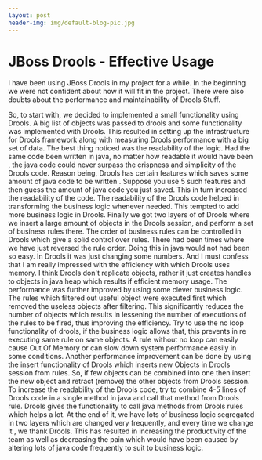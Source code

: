 ```yaml
---
layout: post
header-img: img/default-blog-pic.jpg
---
```


# JBoss Drools - Effective Usage

I have been using JBoss Drools in my project for a while. In the beginning we were not confident about how it will fit in the project. There were also doubts about the performance and maintainability of Drools Stuff.

So, to start with, we decided to implemented a small functionality using Drools. A big list of objects was passed to drools and some functionality was implemented with Drools. This resulted in setting up the infrastructure for Drools framework along with measuring Drools performance with a big set of data. The best thing noticed was the readability of the logic. Had the same code been written in java, no matter how readable it would have been , the java code could never surpass the crispness and simplicity of the Drools code. Reason being, Drools has certain features which saves some amount of java code to be written . Suppose you use 5 such features and then guess the amount of java code you just saved. This in turn increased the readability of the code. The readability of the Drools code helped in transforming the business logic whenever needed. This tempted to add more business logic in Drools. Finally we got two layers of of Drools where we insert a large amount of objects in the Drools session, and perform a set of business rules there. The order of business rules can be controlled in Drools which give a solid control over rules. There had been times where we have just reversed the rule order. Doing this in java would not had been so easy. In Drools it was just changing some numbers. And I must confess that I am really impressed with the efficiency with which Drools uses memory. I think Drools don't replicate objects, rather it just creates handles to objects in java heap which results if efficient memory usage. The performance was further improved by using some clever business logic. The rules which filtered out useful object were executed first which removed the useless objects after filtering. This significantly reduces the number of objects which results in lessening the number of executions of the rules to be fired, thus improving the efficiency. Try to use the no loop functionality of drools, if the business logic allows that, this prevents in re executing same rule on same objects. A rule without no loop can easily cause Out Of Memory or can slow down system performance easily in some conditions. Another performance improvement can be done by using the insert functionality of Drools which inserts new Objects in Drools session from rules. So, if few objects can be combined into one then insert the new object and retract (remove) the other objects from Drools session. To increase the readability of the Drools code, try to combine 4-5 lines of Drools code in a single method in java and call that method from Drools rule. Drools gives the functionality to call java methods from Drools rules which helps a lot. At the end of it, we have lots of business logic segregated in two layers which are changed very frequently, and every time we change it , we thank Drools. This has resulted in increasing the productivity of the team as well as decreasing the pain which would have been caused by altering lots of java code frequently to suit to business logic.